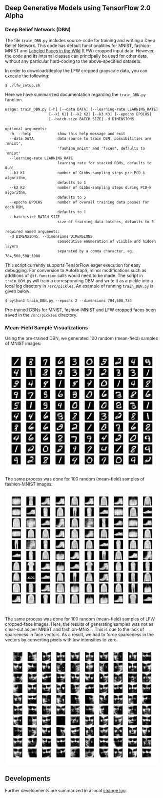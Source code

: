 ## Deep Generative Models using TensorFlow 2.0 Alpha

### Deep Belief Network (DBN)

The file `train_DBN.py` includes source-code for training and writing a Deep Belief Network. This code has default functionalities for MNIST, fashion-MNIST and [Labeled Faces in the Wild](http://conradsanderson.id.au/lfwcrop/) (LFW) cropped input data. However, the code and its internal classes can principally be used for other data, without any particular hard-coding to the above-specified datasets.

In order to download/deploy the LFW cropped grayscale data, you can execute the following:

```shell
$ ./lfw_setup.sh
```

Here we have summarized documentation regarding the `train_DBN.py` function.

```
usage: train_DBN.py [-h] [--data DATA] [--learning-rate LEARNING_RATE]
                    [--k1 K1] [--k2 K2] [--k3 K3] [--epochs EPOCHS]
                    [--batch-size BATCH_SIZE] -d DIMENSIONS

optional arguments:
  -h, --help            show this help message and exit
  --data DATA           data source to train DBN, possibilities are 'mnist',
                        'fashion_mnist' and 'faces', defaults to 'mnist'
  --learning-rate LEARNING_RATE
                        learning rate for stacked RBMs, defaults to 0.01
  --k1 K1               number of Gibbs-sampling steps pre-PCD-k algorithm,
                        defaults to 1
  --k2 K2               number of Gibbs-sampling steps during PCD-k algorithm,
                        defaults to 5
  --epochs EPOCHS       number of overall training data passes for each RBM,
                        defaults to 1
  --batch-size BATCH_SIZE
                        size of training data batches, defaults to 5

required named arguments:
  -d DIMENSIONS, --dimensions DIMENSIONS
                        consecutive enumeration of visible and hidden layers
                        separated by a comma character, eg. 784,500,500,1000
```

This script currently supports TensorFlow eager execution for easy debugging. For conversion to AutoGraph, minor modifications such as additions of `@tf.function` calls would need to be made. The script in `train_DBM.py` will train a corresponding DBM and write it as a pickle into a local log directory in `/src/pickles`. An example of running `train_DBN.py` is given below:

```shell
$ python3 train_DBN.py --epochs 2 --dimensions 784,500,784
```

Pre-trained DBNs for MNIST, fashion-MNIST and LFW cropped faces been saved in the `/src/pickles` directory.

### Mean-Field Sample Visualizations

Using the pre-trained DBN, we generated 100 random (mean-field) samples of MNIST images:

<img src="/img/sample.png" width="800">

The same process was done for 100 random (mean-field) samples of fashion-MNIST images:

<img src="/img/sample2.png" width="800">

The same process was done for 100 random (mean-field) samples of LFW cropped-face images. Here, the results of generating samples was not as clear-cut as per MNIST and fashion-MNIST. This is due to the lack of sparseness in face vectors. As a result, we had to force sparseness in the vectors by converting pixels with low intensities to zero.

<img src="/img/sample18.png" width="800">

## Developments

Further developments are summarized in a local [change log](/src/todos.md).

